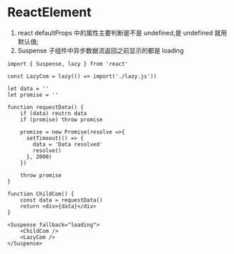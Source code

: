 # ReactElement

1. react defaultProps 中的属性主要判断是不是 undefined,是 undefined 就用默认值;
2. Suspense 子组件中异步数据流返回之前显示的都是 loading

```React
import { Suspense, lazy } from 'react'

const LazyCom = lazy(() => import('./lazy.js'))

let data = ''
let promise = ''

function requestData() {
    if (data) reutrn data
    if (promise) throw promise

    promise = new Promise(resolve =>{
      setTimeout(() => {
        data = 'Data resolved'
        resolve()
      }, 2000)
    })

    throw promise
}

function ChildCom() {
    const data = requestData()
    return <div>{data}</div>
}

<Suspense fallback="loading">
    <ChildCom />
    <LazyCom />
</Suspense>

```
